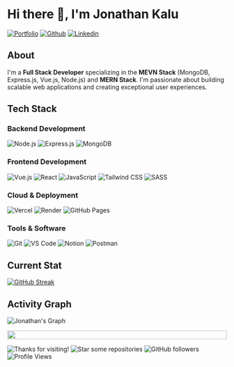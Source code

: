 # Hi there 👋, I'm Jonathan Kalu

[![Portfolio](https://img.shields.io/badge/-Portfolio-05122A?style=flat&logo=appveyor&logoColor=white)](https://itsn8k.vercel.app/)
[![Github](https://img.shields.io/badge/-Github-05122A?style=flat&logo=Github&logoColor=white)](https://github.com/itsn8k)
[![Linkedin](https://img.shields.io/badge/-LinkedIn-05122A?style=flat&logo=Linkedin&logoColor=white)](https://www.linkedin.com/in/jonathankalu)

## About

I'm a **Full Stack Developer** specializing in the **MEVN Stack** (MongoDB, Express.js, Vue.js, Node.js) and **MERN Stack**. I'm passionate about building scalable web applications and creating exceptional user experiences.

## Tech Stack

### Backend Development

![Node.js](https://img.shields.io/badge/Node.js-05122A?style=flat&logo=node.js&logoColor=white)
![Express.js](https://img.shields.io/badge/Express.js-05122A?style=flat&logo=express&logoColor=white)
![MongoDB](https://img.shields.io/badge/MongoDB-05122A?style=flat&logo=mongodb&logoColor=white)

### Frontend Development

![Vue.js](https://img.shields.io/badge/Vue.js-05122A?style=flat&logo=vue.js&logoColor=white)
![React](https://img.shields.io/badge/React-05122A?style=flat&logo=react&logoColor=white)
![JavaScript](https://img.shields.io/badge/JavaScript-05122A?style=flat&logo=javascript&logoColor=white)
![Tailwind CSS](https://img.shields.io/badge/Tailwind_CSS-05122A?style=flat&logo=tailwind-css&logoColor=white)
![SASS](https://img.shields.io/badge/Sass-05122A?style=flat&logo=sass&logoColor=white)

### Cloud & Deployment

![Vercel](https://img.shields.io/badge/Vercel-05122A?style=flat&logo=vercel&logoColor=white)
![Render](https://img.shields.io/badge/Render-05122A?style=flat&logo=render&logoColor=white)
![GitHub Pages](https://img.shields.io/badge/GitHub_Pages-05122A?style=flat&logo=github&logoColor=white)

### Tools & Software

![Git](https://img.shields.io/badge/Git-05122A?style=flat&logo=git&logoColor=white)
![VS Code](https://img.shields.io/badge/VS_Code-05122A?style=flat&logo=visual-studio-code&logoColor=white)
![Notion](https://img.shields.io/badge/Notion-05122A?style=flat&logo=notion&logoColor=white)
![Postman](https://img.shields.io/badge/Postman-05122A?style=flat&logo=postman&logoColor=white)


## Current Stat

<div>
<a href="https://git.io/streak-stats">
      <img src="https://streak-stats.demolab.com?user=itsn8k&theme=github-dark-blue&hide_longest_streak=false" alt="GitHub Streak" />
</a>
</div>

## Activity Graph

![Jonathan's Graph](https://github-readme-activity-graph.vercel.app/graph?username=itsn8k&custom_title=Jonathan's%20GitHub%20Activity%20Graph&bg_color=0d1017&color=e8edf3&line=e8edf3&point=e8edf3&area_color=FFFFFF&title_color=FFFFFF&area=true)

<img src="https://i.imgur.com/dBaSKWF.gif" height="20" width="100%">

![Thanks for visiting!](https://img.shields.io/badge/Thanks%20for%20visiting!-05122A)
![Star some repositories](https://img.shields.io/badge/Star%20⭐%20some%20repositories%20you%20find%20helpful!%20-05122A)
![GitHub followers](https://img.shields.io/github/followers/itsn8k?style=flat&logo=github&color=05122A&labelColor=05122A)
![Profile Views](https://komarev.com/ghpvc/?username=itsn8kv&style=flat&labelolor=05122A&color=05122A)
